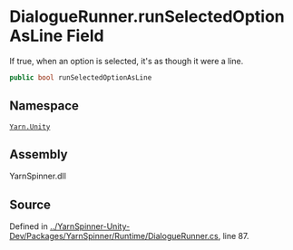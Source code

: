 <!-- This file was generated by a tool. Do not edit this file by hand. -->

# DialogueRunner.runSelectedOptionAsLine Field

If true, when an option is selected, it's as though it were a line.


```csharp
public bool runSelectedOptionAsLine
```



## Namespace
[`Yarn.Unity`](/api/csharp/yarn.unity/README.md)

## Assembly
YarnSpinner.dll

## Source
Defined in [../YarnSpinner-Unity-Dev/Packages/YarnSpinner/Runtime/DialogueRunner.cs](https://github.com/YarnSpinnerTool/YarnSpinner-Unity//blob/develop/Runtime/DialogueRunner.cs#L87), line 87.
